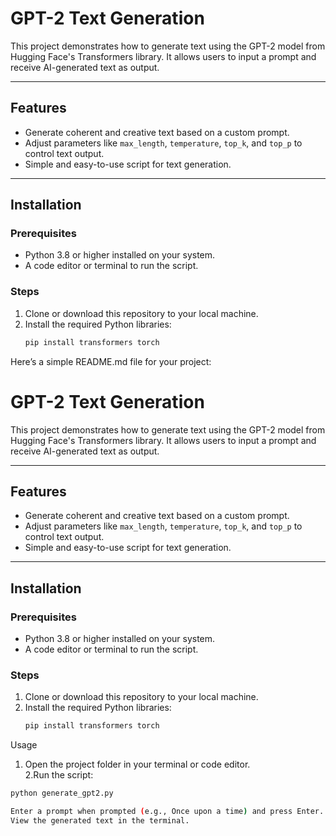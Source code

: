 # GPT-2 Text Generation

This project demonstrates how to generate text using the GPT-2 model from Hugging Face's Transformers library. It allows users to input a prompt and receive AI-generated text as output.

---

## Features
- Generate coherent and creative text based on a custom prompt.
- Adjust parameters like `max_length`, `temperature`, `top_k`, and `top_p` to control text output.
- Simple and easy-to-use script for text generation.

---

## Installation

### Prerequisites
- Python 3.8 or higher installed on your system.
- A code editor or terminal to run the script.

### Steps
1. Clone or download this repository to your local machine.
2. Install the required Python libraries:
   ```bash
   pip install transformers torch

Here’s a simple README.md file for your project:

# GPT-2 Text Generation

This project demonstrates how to generate text using the GPT-2 model from Hugging Face's Transformers library. It allows users to input a prompt and receive AI-generated text as output.

---

## Features
- Generate coherent and creative text based on a custom prompt.
- Adjust parameters like `max_length`, `temperature`, `top_k`, and `top_p` to control text output.
- Simple and easy-to-use script for text generation.

---

## Installation

### Prerequisites
- Python 3.8 or higher installed on your system.
- A code editor or terminal to run the script.

### Steps
1. Clone or download this repository to your local machine.
2. Install the required Python libraries:
   ```bash
   pip install transformers torch

Usage
1. Open the project folder in your terminal or code editor.    
2.Run the script:
```bash
python generate_gpt2.py

Enter a prompt when prompted (e.g., Once upon a time) and press Enter.
View the generated text in the terminal.
